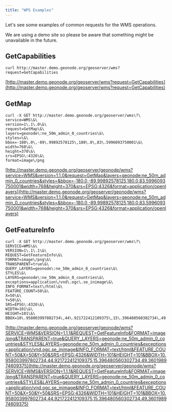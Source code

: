 ```yaml
---
title: "WPS Examples"
---
```


Let's see some examples of common requests for the WMS operations.

We are using a demo site so please be aware that something might be unavailable in the future.

## GetCapabilities

```shell
curl http://master.demo.geonode.org/geoserver/wms?request=GetCapabilities
```

[http://master.demo.geonode.org/geoserver/wms?request=GetCapabilities](http://master.demo.geonode.org/geoserver/wms?request=GetCapabilities)

## GetMap

```shell
curl -X GET http://master.demo.geonode.org/geoserver/wms\?\
service=WMS\&\
version=1\.1\.0\&\
request=GetMap\&\
layers=geonode\:ne_50m_admin_0_countries\&\
styles=\&\
bbox=-180\.0\,-89\.99892578125\,180\.0\,83\.5996093750001\&\
width=768\&\
height=370\&\
srs=EPSG\:4326\&\
format=image\/png
```

[http://master.demo.geonode.org/geoserver/geonode/wms?service=WMS&version=1.1.0&request=GetMap&layers=geonode:ne_50m_admin_0_countries&styles=&bbox=-180.0,-89.99892578125,180.0,83.5996093750001&width=768&height=370&srs=EPSG:4326&format=application/openlayers](http://master.demo.geonode.org/geoserver/geonode/wms?service=WMS&version=1.1.0&request=GetMap&layers=geonode:ne_50m_admin_0_countries&styles=&bbox=-180.0,-89.99892578125,180.0,83.5996093750001&width=768&height=370&srs=EPSG:4326&format=application/openlayers)

## GetFeatureInfo

```shell
curl -X GET http://master.demo.geonode.org/geoserver/wms\?\
SERVICE=WMS\&\
VERSION=1\.1\.1\&\
REQUEST=GetFeatureInfo\&\
FORMAT=image\/png\&\
TRANSPARENT=true\&\
QUERY_LAYERS=geonode\:ne_50m_admin_0_countries\&\
STYLES\&\
LAYERS=geonode\:ne_50m_admin_0_countries\&\
exceptions=application\/vnd\.ogc\.se_inimage\&\
INFO_FORMAT=text\/html\&\
FEATURE_COUNT=50\&\
X=50\&\
Y=50\&\
SRS=EPSG\:4326\&\
WIDTH=101\&\
HEIGHT=101\&\
BBOX=10\.958003997802734\,44\.921722412109375\,15\.396480560302734\,49.\360198974609375
```

[http://master.demo.geonode.org/geoserver/geonode/wms?SERVICE=WMS&VERSION=1.1.1&REQUEST=GetFeatureInfo&FORMAT=image/png&TRANSPARENT=true&QUERY_LAYERS=geonode:ne_50m_admin_0_countries&STYLES&LAYERS=geonode:ne_50m_admin_0_countries&exceptions=application/vnd.ogc.se_inimage&INFO_FORMAT=text/html&FEATURE_COUNT=50&X=50&Y=50&SRS=EPSG:4326&WIDTH=101&HEIGHT=101&BBOX=10.958003997802734,44.921722412109375,15.396480560302734,49.360198974609375](http://master.demo.geonode.org/geoserver/geonode/wms?SERVICE=WMS&VERSION=1.1.1&REQUEST=GetFeatureInfo&FORMAT=image/png&TRANSPARENT=true&QUERY_LAYERS=geonode:ne_50m_admin_0_countries&STYLES&LAYERS=geonode:ne_50m_admin_0_countries&exceptions=application/vnd.ogc.se_inimage&INFO_FORMAT=text/html&FEATURE_COUNT=50&X=50&Y=50&SRS=EPSG:4326&WIDTH=101&HEIGHT=101&BBOX=10.958003997802734,44.921722412109375,15.396480560302734,49.360198974609375)